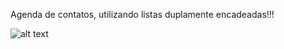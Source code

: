 Agenda de contatos, utilizando listas duplamente encadeadas!!!

![alt text](https://github.com/kessJhones/projeto3/blob/master/horse21.png)
